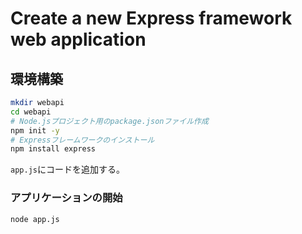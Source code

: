 # Create a new Express framework web application

## 環境構築

```sh
mkdir webapi
cd webapi
# Node.jsプロジェクト用のpackage.jsonファイル作成
npm init -y
# Expressフレームワークのインストール
npm install express
```

`app.js`にコードを追加する。

### アプリケーションの開始

```sh
node app.js
```
